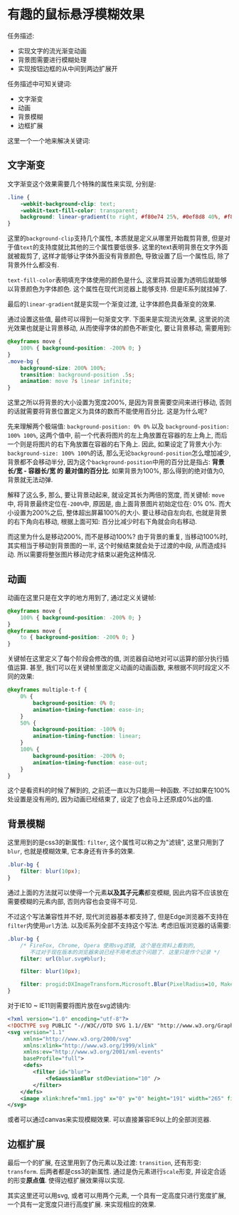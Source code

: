 # 有趣的鼠标悬浮模糊效果

任务描述:

- 实现文字的流光渐变动画
- 背景图需要进行模糊处理
- 实现按钮边框的从中间到两边扩展开

任务描述中可知关键词:

- 文字渐变
- 动画
- 背景模糊
- 边框扩展

这里一个一个地来解决关键词:

## 文字渐变

文字渐变这个效果需要几个特殊的属性来实现, 分别是:

```css
.line {
    -webkit-background-clip: text;
    -webkit-text-fill-color: transparent;
    background: linear-gradient(to right, #f80e74 25%, #0ef8d8 40%, #f80e74 55%);
}
```

这里的`background-clip`支持几个属性, 本质就是定义从哪里开始裁剪背景, 但是对于值`text`的支持度就比其他的三个属性要低很多. 这里的text表明背景在文字外面就被裁剪了, 这样才能够让字体外面没有背景颜色, 导致设置了后一个属性后, 除了背景外什么都没有.

`text-fill-color`表明填充字体使用的颜色是什么, 这里将其设置为透明后就能够以背景颜色为字体颜色. 这个属性在现代浏览器上能够支持. 但是IE系列就挂掉了.

最后的`linear-gradient`就是实现一个渐变过渡, 让字体颜色具备渐变的效果.

通过设置这些值, 最终可以得到一句渐变文字. 下面来是实现流光效果, 这里说的流光效果也就是让背景移动, 从而使得字体的颜色不断变化, 要让背景移动, 需要用到:

```css
@keyframes move {
    100% { background-position: -200% 0; }
}
.move-bg {
    background-size: 200% 100%;
    transition: background-position .5s;
    animation: move 7s linear infinite;
}
```

这里之所以将背景的大小设置为宽度200%, 是因为背景需要空间来进行移动, 否则的话就需要将背景位置定义为具体的数而不能使用百分比. 这是为什么呢?

先来理解两个极端值: `background-position: 0% 0%` 以及 `background-position: 100% 100%`, 这两个值中, 前一个代表将图片的左上角放置在容器的左上角上, 而后一个则是将图片的右下角放置在容器的右下角上. 因此, 如果设定了背景大小为: `background-size: 100% 100%`的话, 那么无论`background-position`怎么增加减少, 背景都不会移动半分, 因为这个`background-position`中用的百分比是指占: **背景长/宽 - 容器长/宽 的 最对值的百分比**. 如果背景为100%, 那么得到的绝对值为0, 背景就无法动弹.

解释了这么多, 那么, 要让背景动起来, 就设定其长为两倍的宽度, 而关键帧: `move`中, 将背景最终定位在`-200%`中, 原因是, 由上面背景图片初始定位在: 0% 0%. 而大小设置为200%之后, 整体超出屏幕100%的大小. 要让移动自左向右, 也就是背景的右下角向右移动, 根据上面可知: 百分比减少时右下角就会向右移动.

而这里为什么是移动200%, 而不是移动100%? 由于背景的重复, 当移动100%时, 其实相当于移动到背景图的一半, 这个时候结束就会处于过渡的中段, 从而造成抖动. 所以需要将整张图片移动完才结束以避免这种情况.

## 动画

动画在这里只是在文字的地方用到了, 通过定义关键帧: 

```css
@keyframes move {
    100% { background-position: -200% 0; }
}
@keyframes move {
    to { background-position: -200% 0; }
}
```

关键帧在这里定义了每个阶段会修改的值, 浏览器自动地对可以运算的部分执行插值运算. 甚至, 我们可以在关键帧里面定义动画的动画函数, 来根据不同时段定义不同的效果:

```css
@keyframes multiple-t-f {
    0% {
        background-position: 0% 0;
        animation-timing-function: ease-in;
    }
    50% {
        background-position: -100% 0;
        animation-timing-function: linear;
    }
    100% {
        background-position: -200% 0;
        animation-timing-function: ease-out;
    }
}
```

这个是看资料的时候了解到的, 之前还一直以为只能用一种函数. 不过如果在100%处设置是没有用的, 因为动画已经结束了, 设定了也会马上还原成0%出的值.

## 背景模糊

这里用到的是css3的新属性: `filter`, 这个属性可以称之为"滤镜", 这里只用到了`blur`, 也就是模糊效果, 它本身还有许多的效果.

```css
.blur-bg {
    filter: blur(10px);
}
```

通过上面的方法就可以使得一个元素**以及其子元素**都变模糊, 因此内容不应该放在需要模糊的元素内部, 否则内容也会变得不可见.

不过这个写法兼容性并不好, 现代浏览器基本都支持了, 但是Edge浏览器不支持在`filter`内使用`url`方法. 以及IE系列全部不支持这个写法. 考虑旧版浏览器的话需要:

```css
.blur-bg {
    /* FireFox, Chrome, Opera 使用svg滤镜, 这个是在资料上看到的,
       不过对于现在版本的浏览器来说已经不用考虑这个问题了. 这里只是作个记录 */
    filter: url(blur.svg#blur);

    filter: blur(10px);

    filter: progid:DXImageTransform.Microsoft.Blur(PixelRadius=10, MakeShadow=false); /* IE6 ~ IE9 */
}
```

对于IE10 ~ IE11则需要将图片放在svg滤镜内:

```svg
<?xml version="1.0" encoding="utf-8"?>
<!DOCTYPE svg PUBLIC "-//W3C//DTD SVG 1.1//EN" "http://www.w3.org/Graphics/SVG/1.1/DTD/svg11.dtd">
<svg version="1.1" 
     xmlns="http://www.w3.org/2000/svg"
     xmlns:xlink="http://www.w3.org/1999/xlink"
     xmlns:ev="http://www.w3.org/2001/xml-events"     
     baseProfile="full">
     <defs>
        <filter id="blur">
            <feGaussianBlur stdDeviation="10" />
        </filter>
    </defs>
    <image xlink:href="mm1.jpg" x="0" y="0" height="191" width="265" filter="url(#blur)" />
</svg>
```

或者可以通过canvas来实现模糊效果. 可以直接兼容IE9以上的全部浏览器.

## 边框扩展

最后一个的扩展, 在这里用到了伪元素以及过渡: `transition`, 还有形变: `transform`. 后两者都是css3的新属性. 通过是伪元素进行`scale`形变, 并设定合适的形变**原点值**. 使得边框扩展效果得以实现.

其实这里还可以用svg, 或者可以用两个元素, 一个具有一定高度只进行宽度扩展, 一个具有一定宽度只进行高度扩展. 来实现相应的效果.